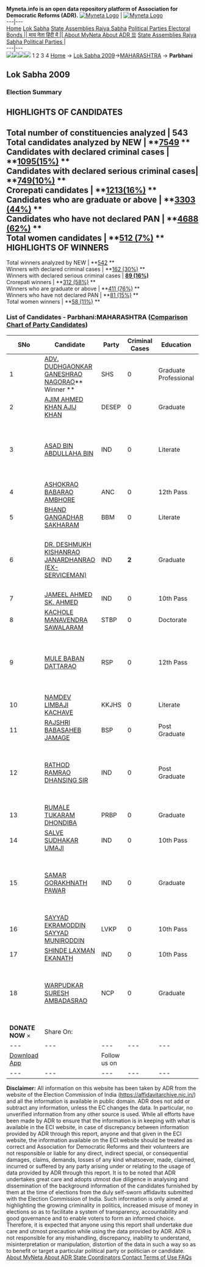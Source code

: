 **Myneta.info is an open data repository platform of Association for Democratic Reforms (ADR).**
[![Myneta Logo](https://www.myneta.info/lib/img/myneta-logo.png)](https://www.myneta.info/) | [![Myneta Logo](https://www.myneta.info/lib/img/adr-logo.png)](https://adrindia.org)  
---|---  
[Home](https://www.myneta.info/) [Lok Sabha](https://www.myneta.info/#ls "Lok Sabha") [ State Assemblies ](https://www.myneta.info/#sa "State Assemblies") [Rajya Sabha](https://www.myneta.info/#rs "Rajya Sabha") [Political Parties ](https://www.myneta.info/party "Political Parties") [ Electoral Bonds ](https://www.myneta.info/electoral_bonds "Electoral Bonds") [ || माय नेता हिंदी में || ](https://translate.google.co.in/translate?prev=hp&hl=en&js=y&u=www.myneta.info&sl=en&tl=hi&history_state0=) [ About MyNeta ](https://adrindia.org/content/about-myneta) [ About ADR ](https://adrindia.org/about-adr/who-we-are) [☰](javascript:void\(0\))
[ State Assemblies ](https://www.myneta.info/#sa "State Assemblies") [ Rajya Sabha ](https://www.myneta.info/#rs "Rajya Sabha") [ Political Parties ](https://www.myneta.info/party "Political Parties")
|   
---|---  
![](https://www.myneta.info/lib/img/banner/banner-1.png)![](https://www.myneta.info/lib/img/banner/banner-2.png)![](https://www.myneta.info/lib/img/banner/banner-3.png)![](https://www.myneta.info/lib/img/banner/banner-4.png)
1  2  3  4 
[Home](https://www.myneta.info/) → [Lok Sabha 2009](https://www.myneta.info/ls2009/)→[MAHARASHTRA](https://www.myneta.info/ls2009/index.php?action=show_constituencies&state_id=13) → **Parbhani**
### 
## Lok Sabha 2009
###  Election Summary 
HIGHLIGHTS OF CANDIDATES  
---  
Total number of constituencies analyzed |  543   
Total candidates analyzed by NEW | **[7549](https://www.myneta.info/ls2009/index.php?action=summary&subAction=candidates_analyzed&sort=candidate#summary) **  
Candidates with declared criminal cases | **[1095(15%)](https://www.myneta.info/ls2009/index.php?action=summary&subAction=crime&sort=candidate#summary) **  
Candidates with declared serious criminal cases| **[749(10%)](https://www.myneta.info/ls2009/index.php?action=summary&subAction=serious_crime&sort=candidate#summary) **  
Crorepati candidates | **[1213(16%)](https://www.myneta.info/ls2009/index.php?action=summary&subAction=crorepati&sort=candidate#summary) **  
Candidates who are graduate or above | **[3303 (44%)](https://www.myneta.info/ls2009/index.php?action=summary&subAction=education&sort=candidate#summary) **  
Candidates who have not declared PAN | **[4688 (62%)](https://www.myneta.info/ls2009/index.php?action=summary&subAction=without_pan&sort=candidate#summary) **  
Total women candidates | **[512 (7%)](https://www.myneta.info/ls2009/index.php?action=summary&subAction=women_candidate&sort=candidate#summary) **  
HIGHLIGHTS OF WINNERS  
---  
Total winners analyzed by NEW | **[542](https://www.myneta.info/ls2009/index.php?action=summary&subAction=winner_analyzed&sort=candidate#summary) **  
Winners with declared criminal cases | **[162 (30%)](https://www.myneta.info/ls2009/index.php?action=summary&subAction=winner_crime&sort=candidate#summary) **  
Winners with declared serious criminal cases | **[89 (16%)](https://www.myneta.info/ls2009/index.php?action=summary&subAction=winner_serious_crime&sort=candidate#summary)**  
Crorepati winners | **[312 (58%)](https://www.myneta.info/ls2009/index.php?action=summary&subAction=winner_crorepati&sort=candidate#summary) **  
Winners who are graduate or above | **[411 (76%)](https://www.myneta.info/ls2009/index.php?action=summary&subAction=winner_education&sort=candidate#summary) **  
Winners who have not declared PAN | **[81 (15%)](https://www.myneta.info/ls2009/index.php?action=summary&subAction=winner_without_pan&sort=candidate#summary) **  
Total women winners | **[58 (11%)](https://www.myneta.info/ls2009/index.php?action=summary&subAction=winner_women&sort=candidate#summary) **  
### List of Candidates - Parbhani:MAHARASHTRA ([Comparison Chart of Party Candidates](https://www.myneta.info/ls2009/comparisonchart.php?constituency_id=74))
SNo | Candidate| Party| Criminal Cases| Education| Age| Total Assets| Liabilities  
---|---|---|---|---|---|---|---  
1  | [ADV. DUDHGAONKAR GANESHRAO NAGORAO](https://www.myneta.info/ls2009/candidate.php?candidate_id=1968)** Winner ** | SHS | 0 | Graduate Professional| 64 | Rs 2,81,11,720 ~ 2 Crore+ | Rs 0 ~   
2  | [AJIM AHMED KHAN AJIJ KHAN](https://www.myneta.info/ls2009/candidate.php?candidate_id=1969) | DESEP | 0 | Graduate| 32 | Rs 60,000 ~ 60 Thou+ | Rs 0 ~   
3  | [ASAD BIN ABDULLAHA BIN](https://www.myneta.info/ls2009/candidate.php?candidate_id=276) | IND | 0 | Literate| 43 | ![](https://myneta.info/image_v2.php?myneta_folder=ls2009&candidate_id=276&col=ta) | ![](https://myneta.info/image_v2.php?myneta_folder=ls2009&candidate_id=276&col=lia)  
4  | [ASHOKRAO BABARAO AMBHORE](https://www.myneta.info/ls2009/candidate.php?candidate_id=1970) | ANC | 0 | 12th Pass| 46 | Rs 50,000 ~ 50 Thou+ | Rs 0 ~   
5  | [BHAND GANGADHAR SAKHARAM](https://www.myneta.info/ls2009/candidate.php?candidate_id=1973) | BBM | 0 | Literate| 70 | Rs 2,65,000 ~ 2 Lacs+ | Rs 8,830 ~ 8 Thou+  
6  | [DR. DESHMUKH KISHANRAO JANARDHANRAO (EX-SERVICEMAN)](https://www.myneta.info/ls2009/candidate.php?candidate_id=1975) | IND | **2** | Graduate| 74 | ![](https://myneta.info/image_v2.php?myneta_folder=ls2009&candidate_id=1975&col=ta) | ![](https://myneta.info/image_v2.php?myneta_folder=ls2009&candidate_id=1975&col=lia)  
7  | [JAMEEL AHMED SK. AHMED](https://www.myneta.info/ls2009/candidate.php?candidate_id=1974) | IND | 0 | 10th Pass| 44 | Rs 1,15,000 ~ 1 Lacs+ | Rs 0 ~   
8  | [KACHOLE MANAVENDRA SAWALARAM](https://www.myneta.info/ls2009/candidate.php?candidate_id=277) | STBP | 0 | Doctorate| 55 | Rs 64,79,266 ~ 64 Lacs+ | Rs 1,72,000 ~ 1 Lacs+  
9  | [MULE BABAN DATTARAO](https://www.myneta.info/ls2009/candidate.php?candidate_id=270) | RSP | 0 | 12th Pass| 41 | ![](https://myneta.info/image_v2.php?myneta_folder=ls2009&candidate_id=270&col=ta) | ![](https://myneta.info/image_v2.php?myneta_folder=ls2009&candidate_id=270&col=lia)  
10  | [NAMDEV LIMBAJI KACHAVE](https://www.myneta.info/ls2009/candidate.php?candidate_id=1972) | KKJHS | 0 | Literate| 68 | Rs 2,20,000 ~ 2 Lacs+ | Rs 0 ~   
11  | [RAJSHRI BABASAHEB JAMAGE](https://www.myneta.info/ls2009/candidate.php?candidate_id=280) | BSP | 0 | Post Graduate| 46 | Rs 7,40,98,000 ~ 7 Crore+ | Rs 4,10,000 ~ 4 Lacs+  
12  | [RATHOD RAMRAO DHANSING SIR](https://www.myneta.info/ls2009/candidate.php?candidate_id=1976) | IND | 0 | Post Graduate| 58 | ![](https://myneta.info/image_v2.php?myneta_folder=ls2009&candidate_id=1976&col=ta) | ![](https://myneta.info/image_v2.php?myneta_folder=ls2009&candidate_id=1976&col=lia)  
13  | [RUMALE TUKARAM DHONDIBA](https://www.myneta.info/ls2009/candidate.php?candidate_id=275) | PRBP | 0 | Graduate| 51 | Rs 1,50,000 ~ 1 Lacs+ | Rs 0 ~   
14  | [SALVE SUDHAKAR UMAJI](https://www.myneta.info/ls2009/candidate.php?candidate_id=1977) | IND | 0 | 10th Pass| 47 | Rs 8,46,500 ~ 8 Lacs+ | Rs 0 ~   
15  | [SAMAR GORAKHNATH PAWAR](https://www.myneta.info/ls2009/candidate.php?candidate_id=273) | IND | 0 | Graduate| 41 | ![](https://myneta.info/image_v2.php?myneta_folder=ls2009&candidate_id=273&col=ta) | ![](https://myneta.info/image_v2.php?myneta_folder=ls2009&candidate_id=273&col=lia)  
16  | [SAYYAD EKRAMODDIN SAYYAD MUNIRODDIN](https://www.myneta.info/ls2009/candidate.php?candidate_id=278) | LVKP | 0 | 10th Pass| 58 | Rs 17,50,000 ~ 17 Lacs+ | Rs 2,20,000 ~ 2 Lacs+  
17  | [SHINDE LAXMAN EKANATH](https://www.myneta.info/ls2009/candidate.php?candidate_id=272) | IND | 0 | 10th Pass| 36 | Rs 3,15,000 ~ 3 Lacs+ | Rs 0 ~   
18  | [WARPUDKAR SURESH AMBADASRAO](https://www.myneta.info/ls2009/candidate.php?candidate_id=274) | NCP | 0 | Graduate| 60 | ![](https://myneta.info/image_v2.php?myneta_folder=ls2009&candidate_id=274&col=ta) | ![](https://myneta.info/image_v2.php?myneta_folder=ls2009&candidate_id=274&col=lia)  
|  **DONATE NOW** × |  Share On:  | [](https://api.whatsapp.com/send?text=https%3A%2F%2Fmyneta.info%2Fpunjab2022%2Findex.php%3Faction%3Dshow_constituencies%26state_id%3D19) | [](https://www.facebook.com/sharer/sharer.php?u=https%3A%2F%2Fmyneta.info%2Fpunjab2022%2Findex.php%3Faction%3Dshow_constituencies%26state_id%3D19) | [](https://twitter.com/share?url=https%3A%2F%2Fmyneta.info%2Fpunjab2022%2Findex.php%3Faction%3Dshow_constituencies%26state_id%3D19)  
---|---|---|---|---  
| [ Download App ](https://play.google.com/store/apps/details?id=com.webrosoft.myneta1&pcampaignid=pcampaignidMKT-Other-global-all-co-prtnr-py-PartBadge-Mar2515-1) | [](https://play.google.com/store/apps/details?id=com.webrosoft.myneta1&pcampaignid=pcampaignidMKT-Other-global-all-co-prtnr-py-PartBadge-Mar2515-1) |  Follow us on  | [](https://www.facebook.com/adrindia.org/) | [](https://twitter.com/adrspeaks) | [](https://groups.google.com/g/national-election-watch?hl=en&pli=1) | [](https://www.instagram.com/adrspeaks/) | [](https://www.youtube.com/user/adrspeaks) | [](https://sharechat.com/profile/adrspeaks)  
---|---|---|---|---|---|---|---|---  
**Disclaimer:** All information on this website has been taken by ADR from the website of the Election Commission of India (https://affidavitarchive.nic.in/) and all the information is available in public domain. ADR does not add or subtract any information, unless the EC changes the data. In particular, no unverified information from any other source is used. While all efforts have been made by ADR to ensure that the information is in keeping with what is available in the ECI website, in case of discrepancy between information provided by ADR through this report, anyone and that given in the ECI website, the information available on the ECI website should be treated as correct and Association for Democratic Reforms and their volunteers are not responsible or liable for any direct, indirect special, or consequential damages, claims, demands, losses of any kind whatsoever, made, claimed, incurred or suffered by any party arising under or relating to the usage of data provided by ADR through this report. It is to be noted that ADR undertakes great care and adopts utmost due diligence in analysing and dissemination of the background information of the candidates furnished by them at the time of elections from the duly self-sworn affidavits submitted with the Election Commission of India. Such information is only aimed at highlighting the growing criminality in politics, increased misuse of money in elections so as to facilitate a system of transparency, accountability and good governance and to enable voters to form an informed choice. Therefore, it is expected that anyone using this report shall undertake due care and utmost precaution while using the data provided by ADR. ADR is not responsible for any mishandling, discrepancy, inability to understand, misinterpretation or manipulation, distortion of the data in such a way so as to benefit or target a particular political party or politician or candidate. 
[ About MyNeta ](https://adrindia.org/content/about-myneta) [ About ADR ](https://adrindia.org/about-adr/who-we-are) [ State Coordinators ](https://adrindia.org/about-adr/state-coordinators) [ Contact ](https://adrindia.org/contact-us) [ Terms of Use ](https://adrindia.org/content/adr-terms-use) [ FAQs ](https://adrindia.org/content/faqs)
